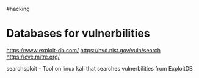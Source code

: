 #hacking
# Databases for vulnerbilities
https://www.exploit-db.com/
https://nvd.nist.gov/vuln/search
https://cve.mitre.org/

searchsploit - Tool on linux kali that searches vulnerbilities from ExploitDB

